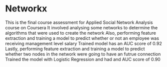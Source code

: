 # Networkx
This is the final course assessment for Applied Social Network Analysis course on Coursera
It involved analysing some networks to determine the algorithms that were used to create the network
Also, performing feature extraction and training a model to predict whether or not an employee was receiving management level salary
Trained model has an AUC score of 0.92
Lastly, performing feature extraction and training a model to predict whether two nodes in the network were going to have an futrue connection
Trained the model with Logistic Regression and had and AUC score of 0.90
